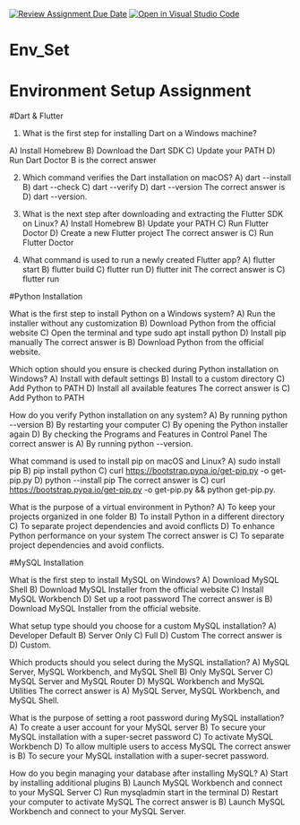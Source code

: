 [![Review Assignment Due Date](https://classroom.github.com/assets/deadline-readme-button-22041afd0340ce965d47ae6ef1cefeee28c7c493a6346c4f15d667ab976d596c.svg)](https://classroom.github.com/a/vnsr1XuU)
[![Open in Visual Studio Code](https://classroom.github.com/assets/open-in-vscode-2e0aaae1b6195c2367325f4f02e2d04e9abb55f0b24a779b69b11b9e10269abc.svg)](https://classroom.github.com/online_ide?assignment_repo_id=15758489&assignment_repo_type=AssignmentRepo)
# Env_Set

# Environment Setup Assignment

#Dart & Flutter

1. What is the first step for installing Dart on a Windows machine?

A) Install Homebrew
B) Download the Dart SDK
C) Update your PATH
D) Run Dart Doctor
B is the correct answer

2. Which command verifies the Dart installation on macOS?
A) dart --install
B) dart --check
C) dart --verify
D) dart --version
The correct answer is D) dart --version.

3. What is the next step after downloading and extracting the Flutter SDK on Linux?
A) Install Homebrew
B) Update your PATH
C) Run Flutter Doctor
D) Create a new Flutter project
The correct answer is C) Run Flutter Doctor

4. What command is used to run a newly created Flutter app?
A) flutter start
B) flutter build
C) flutter run
D) flutter init
The correct answer is C) flutter run

#Python Installation

What is the first step to install Python on a Windows system?
A) Run the installer without any customization
B) Download Python from the official website
C) Open the terminal and type sudo apt install python
D) Install pip manually
The correct answer is B) Download Python from the official website.

Which option should you ensure is checked during Python installation on Windows?
A) Install with default settings
B) Install to a custom directory
C) Add Python to PATH
D) Install all available features
The correct answer is C) Add Python to PATH

How do you verify Python installation on any system?
A) By running python --version
B) By restarting your computer
C) By opening the Python installer again
D) By checking the Programs and Features in Control Panel
The correct answer is A) By running python --version.

What command is used to install pip on macOS and Linux?
A) sudo install pip
B) pip install python
C) curl https://bootstrap.pypa.io/get-pip.py -o get-pip.py
D) python --install pip
The correct answer is C) curl https://bootstrap.pypa.io/get-pip.py -o get-pip.py && python get-pip.py.


What is the purpose of a virtual environment in Python?
A) To keep your projects organized in one folder
B) To install Python in a different directory
C) To separate project dependencies and avoid conflicts
D) To enhance Python performance on your system
The correct answer is C) To separate project dependencies and avoid conflicts.

#MySQL Installation

What is the first step to install MySQL on Windows?
A) Download MySQL Shell
B) Download MySQL Installer from the official website
C) Install MySQL Workbench
D) Set up a root password
The correct answer is B) Download MySQL Installer from the official website.

What setup type should you choose for a custom MySQL installation?
A) Developer Default
B) Server Only
C) Full
D) Custom
The correct answer is D) Custom.

Which products should you select during the MySQL installation?
A) MySQL Server, MySQL Workbench, and MySQL Shell
B) Only MySQL Server
C) MySQL Server and MySQL Router
D) MySQL Workbench and MySQL Utilities
The correct answer is A) MySQL Server, MySQL Workbench, and MySQL Shell.

What is the purpose of setting a root password during MySQL installation?
A) To create a user account for your MySQL server
B) To secure your MySQL installation with a super-secret password
C) To activate MySQL Workbench
D) To allow multiple users to access MySQL
The correct answer is B) To secure your MySQL installation with a super-secret password.

How do you begin managing your database after installing MySQL?
A) Start by installing additional plugins
B) Launch MySQL Workbench and connect to your MySQL Server
C) Run mysqladmin start in the terminal
D) Restart your computer to activate MySQL
The correct answer is B) Launch MySQL Workbench and connect to your MySQL Server.


